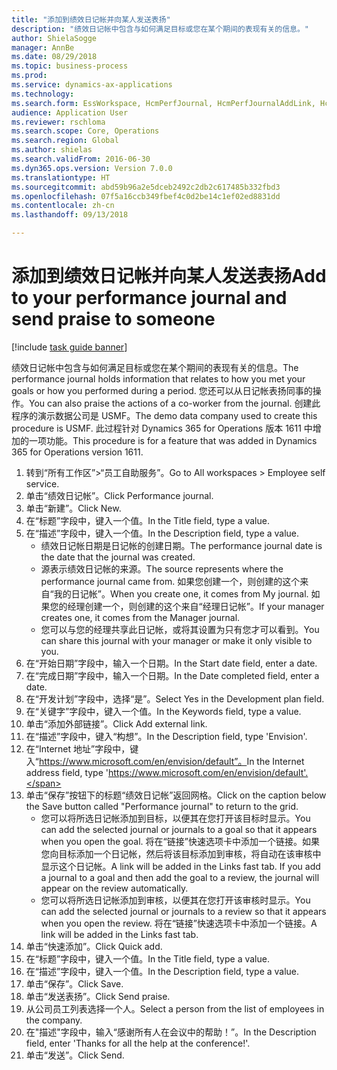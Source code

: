 ```yaml
--- 
title: "添加到绩效日记帐并向某人发送表扬"
description: "绩效日记帐中包含与如何满足目标或您在某个期间的表现有关的信息。"
author: ShielaSogge
manager: AnnBe
ms.date: 08/29/2018
ms.topic: business-process
ms.prod: 
ms.service: dynamics-ax-applications
ms.technology: 
ms.search.form: EssWorkspace, HcmPerfJournal, HcmPerfJournalAddLink, HcmPerfPraise, HcmWorkerLookUpByPerson, HcmPerfJournalAdd
audience: Application User
ms.reviewer: rschloma
ms.search.scope: Core, Operations
ms.search.region: Global
ms.author: shielas
ms.search.validFrom: 2016-06-30
ms.dyn365.ops.version: Version 7.0.0
ms.translationtype: HT
ms.sourcegitcommit: abd59b96a2e5dceb2492c2db2c617485b332fbd3
ms.openlocfilehash: 07f5a16ccb349fbef4c0d2be14c1ef02ed8831dd
ms.contentlocale: zh-cn
ms.lasthandoff: 09/13/2018

---
```

# <a name="add-to-your-performance-journal-and-send-praise-to-someone"></a><span data-ttu-id="cd37e-103">添加到绩效日记帐并向某人发送表扬</span><span class="sxs-lookup"><span data-stu-id="cd37e-103">Add to your performance journal and send praise to someone</span></span>

[!include [task guide banner](../../includes/task-guide-banner.md)]

<span data-ttu-id="cd37e-104">绩效日记帐中包含与如何满足目标或您在某个期间的表现有关的信息。</span><span class="sxs-lookup"><span data-stu-id="cd37e-104">The performance journal holds information that relates to how you met your goals or how you performed during a period.</span></span> <span data-ttu-id="cd37e-105">您还可以从日记帐表扬同事的操作。</span><span class="sxs-lookup"><span data-stu-id="cd37e-105">You can also praise the actions of a co-worker from the journal.</span></span> <span data-ttu-id="cd37e-106">创建此程序的演示数据公司是 USMF。</span><span class="sxs-lookup"><span data-stu-id="cd37e-106">The demo data company used to create this procedure is USMF.</span></span> <span data-ttu-id="cd37e-107">此过程针对 Dynamics 365 for Operations 版本 1611 中增加的一项功能。</span><span class="sxs-lookup"><span data-stu-id="cd37e-107">This procedure is for a feature that was added in Dynamics 365 for Operations version 1611.</span></span>

1. <span data-ttu-id="cd37e-108">转到“所有工作区”>“员工自助服务”。</span><span class="sxs-lookup"><span data-stu-id="cd37e-108">Go to All workspaces > Employee self service.</span></span>
2. <span data-ttu-id="cd37e-109">单击“绩效日记帐”。</span><span class="sxs-lookup"><span data-stu-id="cd37e-109">Click Performance journal.</span></span>
3. <span data-ttu-id="cd37e-110">单击“新建”。</span><span class="sxs-lookup"><span data-stu-id="cd37e-110">Click New.</span></span>
4. <span data-ttu-id="cd37e-111">在“标题”字段中，键入一个值。</span><span class="sxs-lookup"><span data-stu-id="cd37e-111">In the Title field, type a value.</span></span>
5. <span data-ttu-id="cd37e-112">在“描述”字段中，键入一个值。</span><span class="sxs-lookup"><span data-stu-id="cd37e-112">In the Description field, type a value.</span></span>
    * <span data-ttu-id="cd37e-113">绩效日记帐日期是日记帐的创建日期。</span><span class="sxs-lookup"><span data-stu-id="cd37e-113">The performance journal date is the date that the journal was created.</span></span>  
    * <span data-ttu-id="cd37e-114">源表示绩效日记帐的来源。</span><span class="sxs-lookup"><span data-stu-id="cd37e-114">The source represents where the performance journal came from.</span></span> <span data-ttu-id="cd37e-115">如果您创建一个，则创建的这个来自“我的日记帐”。</span><span class="sxs-lookup"><span data-stu-id="cd37e-115">When you create one, it comes from My journal.</span></span> <span data-ttu-id="cd37e-116">如果您的经理创建一个，则创建的这个来自“经理日记帐”。</span><span class="sxs-lookup"><span data-stu-id="cd37e-116">If your manager creates one, it comes from the Manager journal.</span></span>  
    * <span data-ttu-id="cd37e-117">您可以与您的经理共享此日记帐，或将其设置为只有您才可以看到。</span><span class="sxs-lookup"><span data-stu-id="cd37e-117">You can share this journal with your manager or make it only visible to you.</span></span>  
6. <span data-ttu-id="cd37e-118">在“开始日期”字段中，输入一个日期。</span><span class="sxs-lookup"><span data-stu-id="cd37e-118">In the Start date field, enter a date.</span></span>
7. <span data-ttu-id="cd37e-119">在“完成日期”字段中，输入一个日期。</span><span class="sxs-lookup"><span data-stu-id="cd37e-119">In the Date completed field, enter a date.</span></span>
8. <span data-ttu-id="cd37e-120">在“开发计划”字段中，选择“是”。</span><span class="sxs-lookup"><span data-stu-id="cd37e-120">Select Yes in the Development plan field.</span></span>
9. <span data-ttu-id="cd37e-121">在“关键字”字段中，键入一个值。</span><span class="sxs-lookup"><span data-stu-id="cd37e-121">In the Keywords field, type a value.</span></span>
10. <span data-ttu-id="cd37e-122">单击“添加外部链接”。</span><span class="sxs-lookup"><span data-stu-id="cd37e-122">Click Add external link.</span></span>
11. <span data-ttu-id="cd37e-123">在“描述”字段中，键入“构想”。</span><span class="sxs-lookup"><span data-stu-id="cd37e-123">In the Description field, type 'Envision'.</span></span>
12. <span data-ttu-id="cd37e-124">在“Internet 地址”字段中，键入“https://www.microsoft.com/en/envision/default”。</span><span class="sxs-lookup"><span data-stu-id="cd37e-124">In the Internet address field, type 'https://www.microsoft.com/en/envision/default'.</span></span>
13. <span data-ttu-id="cd37e-125">单击“保存”按钮下的标题“绩效日记帐”返回网格。</span><span class="sxs-lookup"><span data-stu-id="cd37e-125">Click on the caption below the Save button called "Performance journal" to return to the grid.</span></span>
    * <span data-ttu-id="cd37e-126">您可以将所选日记帐添加到目标，以便其在您打开该目标时显示。</span><span class="sxs-lookup"><span data-stu-id="cd37e-126">You can add the selected journal or journals to a goal so that it appears when you open the goal.</span></span> <span data-ttu-id="cd37e-127">将在“链接”快速选项卡中添加一个链接。如果您向目标添加一个日记帐，然后将该目标添加到审核，将自动在该审核中显示这个日记帐。</span><span class="sxs-lookup"><span data-stu-id="cd37e-127">A link will be added in the Links fast tab.    If you add a journal to a goal and then add the goal to a review, the journal will appear on the review automatically.</span></span>  
    * <span data-ttu-id="cd37e-128">您可以将所选日记帐添加到审核，以便其在您打开该审核时显示。</span><span class="sxs-lookup"><span data-stu-id="cd37e-128">You can add the selected journal or journals to a review so that it appears when you open the review.</span></span>    <span data-ttu-id="cd37e-129">将在“链接”快速选项卡中添加一个链接。</span><span class="sxs-lookup"><span data-stu-id="cd37e-129">A link will be added in the Links fast tab.</span></span>  
14. <span data-ttu-id="cd37e-130">单击“快速添加”。</span><span class="sxs-lookup"><span data-stu-id="cd37e-130">Click Quick add.</span></span>
15. <span data-ttu-id="cd37e-131">在“标题”字段中，键入一个值。</span><span class="sxs-lookup"><span data-stu-id="cd37e-131">In the Title field, type a value.</span></span>
16. <span data-ttu-id="cd37e-132">在“描述”字段中，键入一个值。</span><span class="sxs-lookup"><span data-stu-id="cd37e-132">In the Description field, type a value.</span></span>
17. <span data-ttu-id="cd37e-133">单击“保存”。</span><span class="sxs-lookup"><span data-stu-id="cd37e-133">Click Save.</span></span>
18. <span data-ttu-id="cd37e-134">单击“发送表扬”。</span><span class="sxs-lookup"><span data-stu-id="cd37e-134">Click Send praise.</span></span>
19. <span data-ttu-id="cd37e-135">从公司员工列表选择一个人。</span><span class="sxs-lookup"><span data-stu-id="cd37e-135">Select a person from the list of employees in the company.</span></span>
20. <span data-ttu-id="cd37e-136">在"描述"字段中，输入“感谢所有人在会议中的帮助！”。</span><span class="sxs-lookup"><span data-stu-id="cd37e-136">In the Description field, enter 'Thanks for all the help at the conference!'.</span></span>
21. <span data-ttu-id="cd37e-137">单击“发送”。</span><span class="sxs-lookup"><span data-stu-id="cd37e-137">Click Send.</span></span>


